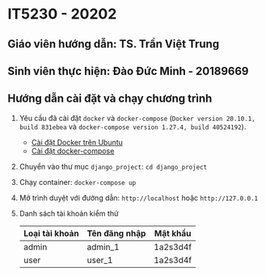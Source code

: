 # IT5230 - 20202

## Giáo viên hướng dẫn: TS. Trần Việt Trung

## Sinh viên thực hiện: Đào Đức Minh - 20189669

## Hướng dẫn cài đặt và chạy chương trình

1. Yêu cầu đã cài đặt `docker` và `docker-compose` (`Docker version 20.10.1, build 831ebea` và `docker-compose version 1.27.4, build 40524192`).
    - [Cài đặt Docker trên Ubuntu](https://docs.docker.com/engine/install/ubuntu/)
    - [Cài đặt docker-compose](https://docs.docker.com/compose/install/)
2. Chuyển vào thư mục `django_project`: `cd django_project`
3. Chạy container: `docker-compose up`
4. Mở trình duyệt với đường dẫn: `http://localhost` hoặc `http://127.0.0.1`
5. Danh sách tài khoản kiểm thử

    |Loại tài khoản|Tên đăng nhập|Mật khẩu|
    |---|---|---|
    |admin|admin_1|1a2s3d4f|
    |user|user_1|1a2s3d4f|